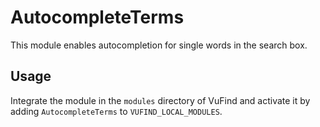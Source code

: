 # AutocompleteTerms
This module enables autocompletion for single words in the search box.

## Usage
Integrate the module in the `modules` directory of VuFind and activate it by adding `AutocompleteTerms` to `VUFIND_LOCAL_MODULES`.  
